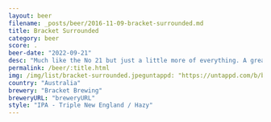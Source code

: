 ```yaml
---
layout: beer
filename: _posts/beer/2016-11-09-bracket-surrounded.md
title: Bracket Surrounded
category: beer
score: .
beer-date: "2022-09-21"
desc: "Much like the No 21 but just a little more of everything. A great sweet hint of pineapple at the back of the throat. Goes down way easier than you would expect/10"
permalink: /beer/:title.html
img: /img/list/bracket-surrounded.jpeguntappd: "https://untappd.com/b/bracket-brewing-surrounded/5001718"
country: "Australia"
brewery: "Bracket Brewing"
breweryURL: "breweryURL"
style: "IPA - Triple New England / Hazy"
---
```

